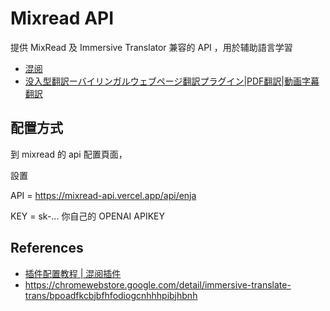 # Mixread API

提供 MixRead 及 Immersive Translator 兼容的 API ，用於辅助語言学習

- [混阅]( https://mixread.blemon.net/ ) 
- [没入型翻訳ーバイリンガルウェブページ翻訳プラグイン\|PDF翻訳|動画字幕翻訳]( https://immersivetranslate.com/ja/ )

## 配置方式

到 mixread 的 api 配置頁面，

設置

API = https://mixread-api.vercel.app/api/enja

KEY = sk-... 你自己的 OPENAI APIKEY

## References

- [插件配置教程 \| 混阅插件]( https://mixread.blemon.net/docs/config.html )
- https://chromewebstore.google.com/detail/immersive-translate-trans/bpoadfkcbjbfhfodiogcnhhhpibjhbnh